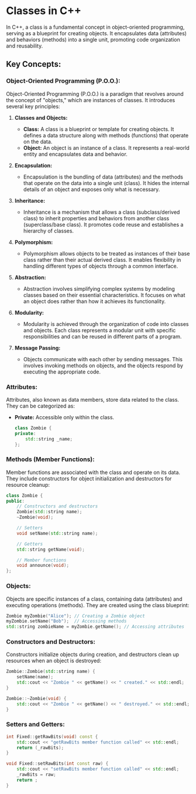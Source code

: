 # Classes in C++

In C++, a class is a fundamental concept in object-oriented programming, serving as a blueprint for creating objects. It encapsulates data (attributes) and behaviors (methods) into a single unit, promoting code organization and reusability.

## Key Concepts:

### Object-Oriented Programming (P.O.O.):

Object-Oriented Programming (P.O.O.) is a paradigm that revolves around the concept of "objects," which are instances of classes. It introduces several key principles:

1. **Classes and Objects:**
   - **Class:** A class is a blueprint or template for creating objects. It defines a data structure along with methods (functions) that operate on the data.
   - **Object:** An object is an instance of a class. It represents a real-world entity and encapsulates data and behavior.

2. **Encapsulation:**
   - Encapsulation is the bundling of data (attributes) and the methods that operate on the data into a single unit (class). It hides the internal details of an object and exposes only what is necessary.

3. **Inheritance:**
   - Inheritance is a mechanism that allows a class (subclass/derived class) to inherit properties and behaviors from another class (superclass/base class). It promotes code reuse and establishes a hierarchy of classes.

4. **Polymorphism:**
   - Polymorphism allows objects to be treated as instances of their base class rather than their actual derived class. It enables flexibility in handling different types of objects through a common interface.

5. **Abstraction:**
   - Abstraction involves simplifying complex systems by modeling classes based on their essential characteristics. It focuses on what an object does rather than how it achieves its functionality.

6. **Modularity:**
   - Modularity is achieved through the organization of code into classes and objects. Each class represents a modular unit with specific responsibilities and can be reused in different parts of a program.

7. **Message Passing:**
   - Objects communicate with each other by sending messages. This involves invoking methods on objects, and the objects respond by executing the appropriate code.

### Attributes:

Attributes, also known as data members, store data related to the class. They can be categorized as:

- **Private:** Accessible only within the class.

  ```cpp
  class Zombie {
  private:
      std::string _name;
  };
  ```

### Methods (Member Functions):

Member functions are associated with the class and operate on its data. They include constructors for object initialization and destructors for resource cleanup:

```cpp
class Zombie {
public:
    // Constructors and destructors
    Zombie(std::string name);
    ~Zombie(void);

    // Setters
    void setName(std::string name);

    // Getters
    std::string getName(void);

    // Member functions
    void announce(void);
};
```

### Objects:

Objects are specific instances of a class, containing data (attributes) and executing operations (methods). They are created using the class blueprint:

```cpp
Zombie myZombie("Alice"); // Creating a Zombie object
myZombie.setName("Bob");  // Accessing methods
std::string zombieName = myZombie.getName(); // Accessing attributes
```

### Constructors and Destructors:

Constructors initialize objects during creation, and destructors clean up resources when an object is destroyed:

```cpp
Zombie::Zombie(std::string name) {
    setName(name);
    std::cout << "Zombie " << getName() << " created." << std::endl;
}

Zombie::~Zombie(void) {
    std::cout << "Zombie " << getName() << " destroyed." << std::endl;
}
```

### Setters and Getters:

```cpp
int Fixed::getRawBits(void) const {
    std::cout << "getRawBits member function called" << std::endl;
    return (_rawBits);
}

void Fixed::setRawBits(int const raw) {
    std::cout << "setRawBits member function called" << std::endl;
    _rawBits = raw;
    return ;
}
